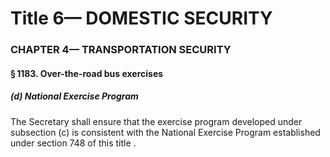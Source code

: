 
# Title 6— DOMESTIC SECURITY
### CHAPTER 4— TRANSPORTATION SECURITY
#### § 1183. Over-the-road bus exercises
##### (d) National Exercise Program

The Secretary shall ensure that the exercise program developed under subsection (c) is consistent with the National Exercise Program established under section 748 of this title .
